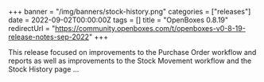 +++
banner = "/img/banners/stock-history.png"
categories = ["releases"]
date = 2022-09-02T00:00:00Z
tags = []
title = "OpenBoxes 0.8.19"
redirectUrl = "https://community.openboxes.com/t/openboxes-v0-8-19-release-notes-sep-2022"
+++

This release focused on improvements to the Purchase Order workflow and reports as well as improvements to the 
Stock Movement workflow and the Stock History page ...

<!--more-->


